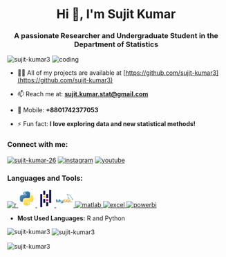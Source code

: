 <h1 align="center">Hi 👋, I'm Sujit Kumar</h1>
<h3 align="center">A passionate Researcher and Undergraduate Student in the Department of Statistics</h3>

<img align="right" alt="coding" width="400" src="[https://user-images.githubusercontent.com/55389276/140866485-8fb1c876-9a8f-4d6a-98dc-08c4981eaf70.gif](https://capturly.com/blog/wp-content/uploads/2018/02/Data-Website-Analytics.gif)">
<p align="left"> <img src="https://komarev.com/ghpvc/?username=sujit-kumar3&label=Profile%20views&color=0e75b6&style=flat" alt="sujit-kumar3" /> </p>

- 👨‍💻 All of my projects are available at [https://github.com/sujit-kumar3](https://github.com/sujit-kumar3)

- 📫 Reach me at: **sujit.kumar.stat@gmail.com**

- 📱 Mobile: **+8801742377053**

- ⚡ Fun fact: **I love exploring data and new statistical methods!**

<h3 align="left">Connect with me:</h3>
<p align="left">
<a href="https://linkedin.com/in/sujit-kumar-26" target="blank"><img align="center" src="https://raw.githubusercontent.com/rahuldkjain/github-profile-readme-generator/master/src/images/icons/Social/linked-in-alt.svg" alt="sujit-kumar-26" height="30" width="40" /></a>
<a href="https://www.instagram.com/" target="blank"><img align="center" src="https://raw.githubusercontent.com/rahuldkjain/github-profile-readme-generator/master/src/images/icons/Social/instagram.svg" alt="instagram" height="30" width="40" /></a>
<a href="https://www.youtube.com/" target="blank"><img align="center" src="https://raw.githubusercontent.com/rahuldkjain/github-profile-readme-generator/master/src/images/icons/Social/youtube.svg" alt="youtube" height="30" width="40" /></a>
</p>

<h3 align="left">Languages and Tools:</h3>
<p align="left"> 
<a href="https://www.r-project.org/" target="_blank" rel="noreferrer"> <img src="https://www.r-project.org/Rlogo.png" alt="r" width="40" height="40"/> </a> 
<a href="https://www.python.org" target="_blank" rel="noreferrer"> <img src="https://raw.githubusercontent.com/devicons/devicon/master/icons/python/python-original.svg" alt="python" width="40" height="40"/> </a> 
<a href="https://pandas.pydata.org/" target="_blank" rel="noreferrer"> <img src="https://raw.githubusercontent.com/devicons/devicon/2ae2a900d2f041da66e950e4d48052658d850630/icons/pandas/pandas-original.svg" alt="pandas" width="40" height="40"/> </a> 
<a href="https://www.mysql.com/" target="_blank" rel="noreferrer"> <img src="https://raw.githubusercontent.com/devicons/devicon/master/icons/mysql/mysql-original-wordmark.svg" alt="mysql" width="40" height="40"/> </a> 
<a href="https://www.mathworks.com/" target="_blank" rel="noreferrer"> <img src="https://upload.wikimedia.org/wikipedia/commons/2/21/Matlab_Logo.png" alt="matlab" width="40" height="40"/> </a> 
<a href="https://www.microsoft.com/en-us/microsoft-365/excel" target="_blank" rel="noreferrer"> <img src="https://upload.wikimedia.org/wikipedia/commons/7/73/Microsoft_Excel_2013_logo.svg" alt="excel" width="40" height="40"/> </a>
<a href="https://powerbi.microsoft.com/en-us/" target="_blank" rel="noreferrer"> <img src="https://upload.wikimedia.org/wikipedia/commons/c/cf/New_Power_BI_Logo.svg" alt="powerbi" width="40" height="40"/> </a>
</p>

- **Most Used Languages:** R and Python

<p><img align="left" src="https://github-readme-stats.vercel.app/api/top-langs?username=sujit-kumar3&show_icons=true&locale=en&layout=compact" alt="sujit-kumar3" /></p>

<p>&nbsp;<img align="center" src="https://github-readme-stats.vercel.app/api?username=sujit-kumar3&show_icons=true&locale=en" alt="sujit-kumar3" /></p>

<p><img align="center" src="https://github-readme-streak-stats.herokuapp.com/?user=sujit-kumar3&" alt="sujit-kumar3" /></p>
